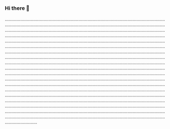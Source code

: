 ### Hi there 👋

.............................................................................................................................................................................................................................................................................................................................................................................................................................................................................................................................................................................................................................................................................................................................................................................................................................................................................................................................................................................................................................................................................................................................................................................................................................................................................................................................................................................................................................................................................................................................................................................................................................................................................................................................................................................................................................................................................................................................................................................................................................................................................................................................................................................................................................................................................................................................................................................................................................................................................